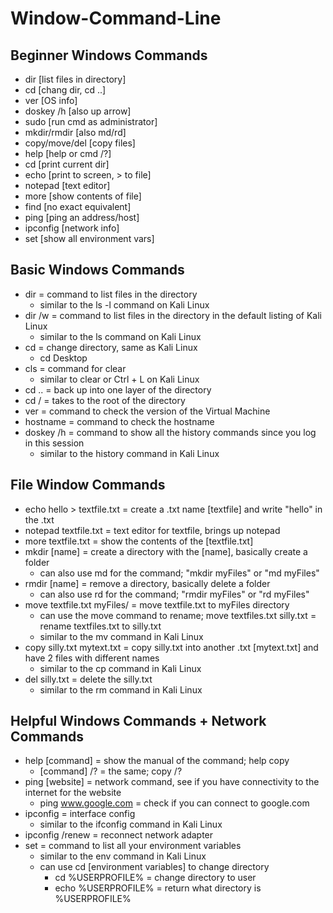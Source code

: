# Window-Command-Line

<h2>Beginner Windows Commands</h2>

- dir [list files in directory]
- cd [chang dir, cd ..]
- ver [OS info]
- doskey /h [also up arrow]
- sudo [run cmd as administrator]
-  mkdir/rmdir [also md/rd]
-  copy/move/del [copy files]
-  help [help or cmd /?]
-  cd [print current dir]
-  echo [print to screen, > to file]
-  notepad [text editor]
-  more [show contents of file]
-  find [no exact equivalent]
-  ping [ping an address/host]
-  ipconfig [network info]
-  set [show all environment vars]

<h2></h2>

<h2>Basic Windows Commands</h2>

- dir = command to list files in the directory
  - similar to the ls -l command on Kali Linux
- dir /w = command to list files in the directory in the default listing of Kali Linux
  - similar to the ls command on Kali Linux
- cd = change directory, same as Kali Linux
  - cd Desktop
- cls = command for clear
  - similar to clear or Ctrl + L on Kali Linux
- cd .. = back up into one layer of the directory
- cd / = takes to the root of the directory
- ver = command to check the version of the Virtual Machine
- hostname = command to check the hostname
- doskey /h = command to show all the history commands since you log in this session
  - similar to the history command in Kali Linux

<h2></h2>

<h2>File Window Commands</h2>

- echo hello > textfile.txt = create a .txt name [textfile] and write "hello" in the .txt
- notepad textfile.txt = text editor for textfile, brings up notepad
- more textfile.txt = show the contents of the [textfile.txt]
- mkdir [name] = create a directory with the [name], basically create a folder
  - can also use md for the command; "mkdir myFiles" or "md myFiles"
- rmdir [name] = remove a directory, basically delete a folder
  - can also use rd for the command; "rmdir myFiles" or "rd myFiles"
- move textfile.txt myFiles/ = move textfile.txt to myFiles directory
  - can use the move command to rename; move textfiles.txt silly.txt = rename textfiles.txt to silly.txt
  - similar to the mv command in Kali Linux
- copy silly.txt mytext.txt = copy silly.txt into another .txt [mytext.txt] and have 2 files with different names
  -  similar to the cp command in Kali Linux
- del silly.txt = delete the silly.txt
  -  similar to the rm command in Kali Linux
 
<h2></h2>

<h2>Helpful Windows Commands + Network Commands</h2>

- help [command] = show the manual of the command; help copy
  - [command] /? = the same; copy /?
- ping [website] = network command, see if you have connectivity to the internet for the website
  - ping www.google.com = check if you can connect to google.com
- ipconfig = interface config
  - similar to the ifconfig command in Kali Linux
- ipconfig /renew = reconnect network adapter
- set = command to list all your environment variables
  - similar to the env command in Kali Linux
  - can use cd [environment variables] to change directory
    - cd %USERPROFILE% = change directory to user
    - echo %USERPROFILE% = return what directory is %USERPROFILE%
